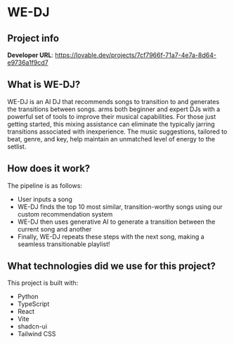 # WE-DJ

## Project info

**Developer URL**: https://lovable.dev/projects/7cf7966f-71a7-4e7a-8d64-e9736a1f9cd7

## What is WE-DJ?

WE-DJ is an AI DJ that recommends songs to transition to and generates the transitions between songs. arms both beginner and expert DJs with a powerful set of tools to improve their musical capabilities. For those just getting started, this mixing assistance can eliminate the typically jarring transitions associated with inexperience. The music suggestions, tailored to beat, genre, and key, help maintain an unmatched level of energy to the setlist.

## How does it work?

The pipeline is as follows:
 - User inputs a song
 - WE-DJ finds the top 10 most similar, transition-worthy songs using our custom recommendation system
 - WE-DJ then uses generative AI to generate a transition between the current song and another
 - Finally, WE-DJ repeats these steps with the next song, making a seamless transitionable playlist!

## What technologies did we use for this project?

This project is built with:

- Python
- TypeScript
- React
- Vite
- shadcn-ui
- Tailwind CSS
